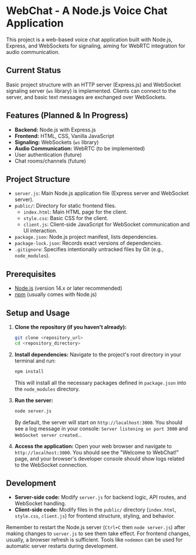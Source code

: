# WebChat - A Node.js Voice Chat Application

This project is a web-based voice chat application built with Node.js, Express, and WebSockets for signaling, aiming for WebRTC integration for audio communication.

## Current Status

Basic project structure with an HTTP server (Express.js) and WebSocket signaling server (`ws` library) is implemented. Clients can connect to the server, and basic text messages are exchanged over WebSockets.

## Features (Planned & In Progress)

*   **Backend:** Node.js with Express.js
*   **Frontend:** HTML, CSS, Vanilla JavaScript
*   **Signaling:** WebSockets (`ws` library)
*   **Audio Communication:** WebRTC (to be implemented)
*   User authentication (future)
*   Chat rooms/channels (future)

## Project Structure

*   `server.js`: Main Node.js application file (Express server and WebSocket server).
*   `public/`: Directory for static frontend files.
    *   `index.html`: Main HTML page for the client.
    *   `style.css`: Basic CSS for the client.
    *   `client.js`: Client-side JavaScript for WebSocket communication and UI interaction.
*   `package.json`: Node.js project manifest, lists dependencies.
*   `package-lock.json`: Records exact versions of dependencies.
*   `.gitignore`: Specifies intentionally untracked files by Git (e.g., `node_modules`).

## Prerequisites

*   [Node.js](https://nodejs.org/) (version 14.x or later recommended)
*   [npm](https://www.npmjs.com/) (usually comes with Node.js)

## Setup and Usage

1.  **Clone the repository (if you haven't already):**
    ```bash
    git clone <repository_url>
    cd <repository_directory>
    ```

2.  **Install dependencies:**
    Navigate to the project's root directory in your terminal and run:
    ```bash
    npm install
    ```
    This will install all the necessary packages defined in `package.json` into the `node_modules` directory.

3.  **Run the server:**
    ```bash
    node server.js
    ```
    By default, the server will start on `http://localhost:3000`. You should see a log message in your console: `Server listening on port 3000` and `WebSocket server created.`.

4.  **Access the application:**
    Open your web browser and navigate to `http://localhost:3000`.
    You should see the "Welcome to WebChat!" page, and your browser's developer console should show logs related to the WebSocket connection.

## Development

*   **Server-side code:** Modify `server.js` for backend logic, API routes, and WebSocket handling.
*   **Client-side code:** Modify files in the `public/` directory (`index.html`, `style.css`, `client.js`) for frontend structure, styling, and behavior.

Remember to restart the Node.js server (`Ctrl+C` then `node server.js`) after making changes to `server.js` to see them take effect. For frontend changes, usually, a browser refresh is sufficient. Tools like `nodemon` can be used for automatic server restarts during development.
